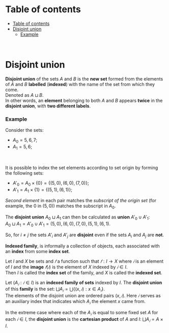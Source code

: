 # Table of contents
- [Table of contents](#table-of-contents)
- [Disjoint union](#disjoint-union)
    - [Example](#example)

<br>

# Disjoint union
**Disjoint union** of the sets $`A`$ and $`B`$ is the **new set** formed from the elements of $`A`$ and $`B`$ **labelled** (**indexed**) with the name of the set from which they come.<br>
Denoted as $`A ⊔ B`$.<br>
In other words, an **element** belonging to both $`A`$ and $`B`$ appears **twice** in the **disjoint union**, with **two different labels**.<br>

### Example
Consider the sets:
- $`A_{0} = {5,6,7}`$;
- $`A_{1} = {5,6}`$;

<br>

It is possible to index the set elements according to set origin by forming the following sets:
- $`{\displaystyle A'_{0} = A_{0} \times \{0\} = \{(5,0), (6,0), (7,0)\}}`$;
- $`A'_{1} = A_{1} \times \{1\} = \{(5,1), (6,1)\}`$;

*Second element* in each pair matches the *subscript of the origin set* (for example, the $`0`$ in $`(5,0)`$) matches the subscript in $`A_{0}`$.<br>

The **disjoint union** $`A_{0} ⊔ A_{1}`$ can then be calculated as **union** $`A'_{0} ∪ A'_{1}`$:<br>
$`A_{0} ⊔ A_{1} = A'_{0} ∪ A'_{1} = {(5,0), (6,0), (7,0), (5,1), (6,1)}`$.<br>

So, for $`i≠j`$ the sets $`A'_{i}`$ and $`A'_{j}`$ are **disjoint** even if the sets $`A_{i}`$ and $`A_{j}`$ are **not**.<br>

**Indexed family**, is informally a collection of objects, each associated with an **index** from some **index set**.<br>

Let $`I`$ and $`X`$ be sets and $`𝑓`$ a function such that $`𝑓: I \longrightarrow X`$ where $`𝑖`$ is an element of $`I`$ and the **image** $`𝑓(𝑖)`$ is the element of $`X`$ indexed by $`𝑖 ∈ I`$.<br>
Then $`I`$ is called the **index set** of the family, and $`X`$ is called the **indexed set**.<br>

Let $`(A_{𝑖}: 𝑖 ∈ I)`$ is an **indexed family of sets** indexed by $`I`$. The **disjoint union** of this **family** is the set: $`⨆A_{𝑖} = ⋃\{(x,𝑖): x ∈ A_{𝑖}\}`$.<br>
The elements of the disjoint union are ordered pairs $`(x,𝑖)`$. Here $`𝑖`$ serves as an auxiliary index that indicates which $`A_{𝑖}`$ the element $`x`$ came from.<br>

In the extreme case where each of the $`A_{𝑖}`$ is equal to some fixed set $`A`$ for each $`𝑖 ∈ I`$, the **disjoint union** is the **cartesian product** of $`A`$ and $`I`$: $`⨆A_{𝑖} = A \times I`$.<br>

